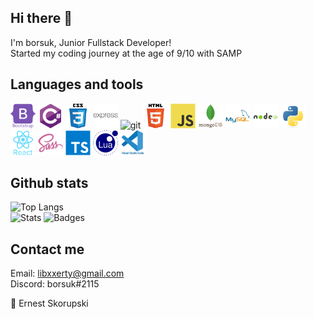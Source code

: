## Hi there 👋 
I'm borsuk, Junior Fullstack Developer!<br>Started my coding journey at the age of 9/10 with SAMP

## Languages and tools
<p align="left"><img src="https://raw.githubusercontent.com/devicons/devicon/master/icons/bootstrap/bootstrap-plain-wordmark.svg" alt="bootstrap" width="40" height="40"/>   <img src="https://raw.githubusercontent.com/devicons/devicon/master/icons/csharp/csharp-original.svg" alt="csharp" width="40" height="40"/>   <img src="https://raw.githubusercontent.com/devicons/devicon/master/icons/css3/css3-original-wordmark.svg" alt="css3" width="40" height="40"/>   <img src="https://raw.githubusercontent.com/devicons/devicon/master/icons/express/express-original-wordmark.svg" alt="express" width="40" height="40"/>   <img src="https://www.vectorlogo.zone/logos/git-scm/git-scm-icon.svg" alt="git" width="40" height="40"/>   <img src="https://raw.githubusercontent.com/devicons/devicon/master/icons/html5/html5-original-wordmark.svg" alt="html5" width="40" height="40"/>   <img src="https://raw.githubusercontent.com/devicons/devicon/master/icons/javascript/javascript-original.svg" alt="javascript" width="40" height="40"/>   <img src="https://raw.githubusercontent.com/devicons/devicon/master/icons/mongodb/mongodb-original-wordmark.svg" alt="mongodb" width="40" height="40"/>   <img src="https://raw.githubusercontent.com/devicons/devicon/master/icons/mysql/mysql-original-wordmark.svg" alt="mysql" width="40" height="40"/>   <img src="https://raw.githubusercontent.com/devicons/devicon/master/icons/nodejs/nodejs-original-wordmark.svg" alt="nodejs" width="40" height="40"/>   <img src="https://raw.githubusercontent.com/devicons/devicon/master/icons/python/python-original.svg" alt="python" width="40" height="40"/>   <img src="https://raw.githubusercontent.com/devicons/devicon/master/icons/react/react-original-wordmark.svg" alt="react" width="40" height="40"/>   <img src="https://raw.githubusercontent.com/devicons/devicon/master/icons/sass/sass-original.svg" alt="sass" width="40" height="40"/>   <img src="https://raw.githubusercontent.com/devicons/devicon/master/icons/typescript/typescript-original.svg" alt="typescript" width="40" height="40"/>   <img src="https://raw.githubusercontent.com/devicons/devicon/master/icons/lua/lua-plain-wordmark.svg" alt="typescript" width="40" height="40"/>   <img src="https://raw.githubusercontent.com/devicons/devicon/master/icons/vscode/vscode-original-wordmark.svg" alt="typescript" width="40" height="40"/>   </p>

## Github stats
 ![Top Langs](https://github-readme-stats.vercel.app/api/top-langs/?username=borsuczyna&hide=lua,c&theme=dark&hide_border=1)  
 ![Stats](https://github-readme-stats.vercel.app/api?username=borsuczyna&theme=dark&hide_border=1)
 ![Badges](https://github-profile-trophy.vercel.app/?username=borsuczyna&theme=onedark)
 
 ## Contact me
 Email: libxxerty@gmail.com<br>
 Discord: borsuk#2115

 🙍 Ernest Skorupski
